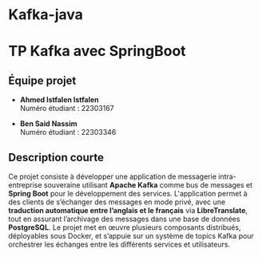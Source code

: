 # Kafka-java
# TP Kafka avec SpringBoot

## Équipe projet

- **Ahmed Istfalen Istfalen**  
  Numéro étudiant : 22303167

- **Ben Said Nassim**  
  Numéro étudiant : 22303346

## Description courte

Ce projet consiste à développer une application de messagerie intra-entreprise souveraine utilisant **Apache Kafka** comme bus de messages et **Spring Boot** pour le développement des services. L'application permet à des clients de s’échanger des messages en mode privé, avec une **traduction automatique entre l’anglais et le français** via **LibreTranslate**, tout en assurant l’archivage des messages dans une base de données **PostgreSQL**. Le projet met en œuvre plusieurs composants distribués, déployables sous Docker, et s’appuie sur un système de topics Kafka pour orchestrer les échanges entre les différents services et utilisateurs.
